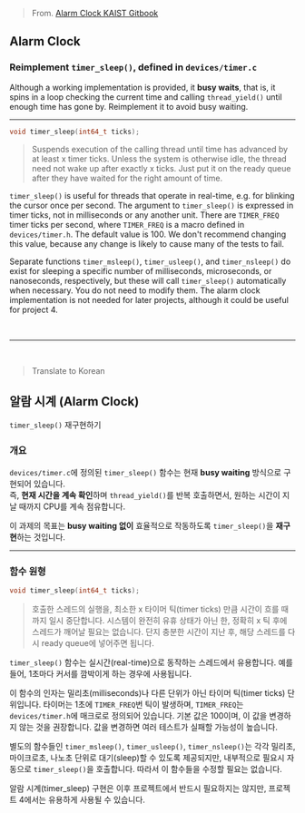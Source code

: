 > From. [Alarm Clock KAIST Gitbook](https://casys-kaist.github.io/pintos-kaist/project1/alarm_clock.html)

## Alarm Clock

### Reimplement `timer_sleep()`, defined in `devices/timer.c`

Although a working implementation is provided, it **busy waits**, that is, it spins in a loop checking the current time and calling `thread_yield()` until enough time has gone by. Reimplement it to avoid busy waiting.

<hr>

```c
void timer_sleep(int64_t ticks);
```

> Suspends execution of the calling thread until time has advanced by at least x timer ticks. Unless the system is otherwise idle, the thread need not wake up after exactly x ticks. Just put it on the ready queue after they have waited for the right amount of time.

`timer_sleep()` is useful for threads that operate in real-time, e.g. for blinking the cursor once per second. The argument to `timer_sleep()` is expressed in timer ticks, not in milliseconds or any another unit. There are `TIMER_FREQ` timer ticks per second, where `TIMER_FREQ` is a macro defined in `devices/timer.h`. The default value is 100. We don't recommend changing this value, because any change is likely to cause many of the tests to fail.

Separate functions `timer_msleep()`, `timer_usleep()`, and `timer_nsleep()` do exist for sleeping a specific number of milliseconds, microseconds, or nanoseconds, respectively, but these will call `timer_sleep()` automatically when necessary. You do not need to modify them. The alarm clock implementation is not needed for later projects, although it could be useful for project 4.

<br>

---

<br>

> Translate to Korean

## 알람 시계 (Alarm Clock)

`timer_sleep()` 재구현하기

### 개요
`devices/timer.c`에 정의된 `timer_sleep()` 함수는 현재 **busy waiting** 방식으로 구현되어 있습니다.  
즉, **현재 시간을 계속 확인**하며 `thread_yield()`를 반복 호출하면서, 원하는 시간이 지날 때까지 CPU를 계속 점유합니다.  

이 과제의 목표는 **busy waiting 없이** 효율적으로 작동하도록 `timer_sleep()`을 **재구현**하는 것입니다.

---

### 함수 원형
```c
void timer_sleep(int64_t ticks);
```

> 호출한 스레드의 실행을, 최소한 x 타이머 틱(timer ticks) 만큼 시간이 흐를 때까지 일시 중단합니다.
> 시스템이 완전히 유휴 상태가 아닌 한, 정확히 x 틱 후에 스레드가 깨어날 필요는 없습니다.
> 단지 충분한 시간이 지난 후, 해당 스레드를 다시 ready queue에 넣어주면 됩니다.

`timer_sleep()` 함수는 실시간(real-time)으로 동작하는 스레드에서 유용합니다. 예를 들어, 1초마다 커서를 깜박이게 하는 경우에 사용됩니다.

이 함수의 인자는 밀리초(milliseconds)나 다른 단위가 아닌 타이머 틱(timer ticks) 단위입니다.
타이머는 1초에 `TIMER_FREQ`번 틱이 발생하며, `TIMER_FREQ`는 `devices/timer.h`에 매크로로 정의되어 있습니다.
기본 값은 100이며, 이 값을 변경하지 않는 것을 권장합니다. 값을 변경하면 여러 테스트가 실패할 가능성이 높습니다.

별도의 함수들인 `timer_msleep()`, `timer_usleep()`, `timer_nsleep()`는 각각 밀리초, 마이크로초, 나노초 단위로 대기(sleep)할 수 있도록 제공되지만, 내부적으로 필요시 자동으로 `timer_sleep()`을 호출합니다.
따라서 이 함수들을 수정할 필요는 없습니다.

알람 시계(timer_sleep) 구현은 이후 프로젝트에서 반드시 필요하지는 않지만, 프로젝트 4에서는 유용하게 사용될 수 있습니다.
